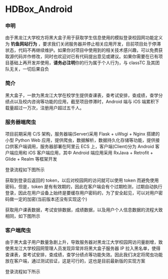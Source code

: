 # HDBox_Android
### 申明

由于黑龙江大学校方将黑大盒子用于获取学生信息使用的模拟登录校园网功能定义为 **钓鱼网站行为** ，要求我们关闭服务器并停止相关应用开发，目前项目处于停滞状态，代码不再继续维护。如果你对项目中使用到的相关技术感兴趣，可以免费获取源代码并作修改，同时也欢迎对已有代码提出意见或建议。如果你需要在已有项目基础上再开发并使用，**请务必注明**你的行为属于个人行为，与 classTC 及其团队无关，一切后果自负

### 简介

黑大盒子，一款为黑龙江大学在校学生提供查课表，查考试安排，查成绩，查学分绩点以及校内咨询等功能的应用，截至项目停滞时，Android 端与 iOS 端累积下载量超过一万次，注册用户超过五千人。



### 服务器端爬虫

项目前期采用 C/S 架构，服务器端(Server)采用 Flask + uWsgi + Nginx 搭建的小型 Python Web 应用，提供爬虫，数据解析，数据持久化存储等功能，提供接口供客户端调用，服务器部署在阿里云 ECS 上，客户端(Client)分为 Android 客户端应用和 iOS 客户端应用，其中 Android 端应用采用 RxJava + Retrofit + Glide + Realm 等框架开发

登录流程如下图所示



获取到登录后返回的 token，以后对校园网的访问就可以使用 token 而避免使用密码，但是，token 是有有效期的，因此在客户端会有个过期检测，过期自动执行登录，因此在用户设备上始终是要缓存用户密码的，为了安全起见，可以对用户密码做一定的加密(当前版本还没有实现这个)



获取用户课表数据，考试安排数据，成绩数据，以及用户个人信息数据的流程大致相同，如下图所示





### 客户端爬虫

由于黑大盒子用户数量急剧上升，导致服务器对黑龙江大学校园网访问量剧增，致使黑龙江大学校园网管理人员发现异常并将黑大盒子服务器 IP 拉入黑名单，使得查课表，查考试安排，查成绩，查学分绩点等功能失效。因此我们决定将爬虫功能放在客户端，通过测试验证，这是可行的，这也是目前最新版的实现方案

登录流程如下所示

